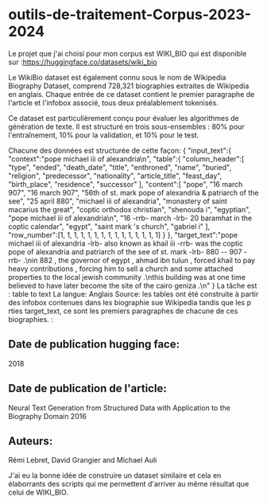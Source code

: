 # outils-de-traitement-Corpus-2023-2024
Le projet que j'ai choisi pour mon corpus est WIKI_BIO qui est disponible sur :https://huggingface.co/datasets/wiki_bio

Le WikiBio dataset est également connu sous le nom de Wikipedia Biography Dataset, comprend 728,321 biographies extraites de Wikipedia en anglais.
Chaque entrée de ce dataset contient le premier paragraphe de l'article et l'infobox associé, tous deux préalablement tokenisés.

Ce dataset est particulièrement conçu pour évaluer les algorithmes de génération de texte. Il est structuré en trois sous-ensembles : 80% pour l'entraînement, 10% pour la validation, et 10% pour le test.

Chacune des données est structurée de cette façon:
{
   "input_text":{
      "context":"pope michael iii of alexandria\n",
      "table":{
         "column_header":[
            "type",
            "ended",
            "death_date",
            "title",
            "enthroned",
            "name",
            "buried",
            "religion",
            "predecessor",
            "nationality",
            "article_title",
            "feast_day",
            "birth_place",
            "residence",
            "successor"
         ],
         "content":[
            "pope",
            "16 march 907",
            "16 march 907",
            "56th of st. mark pope of alexandria & patriarch of the see",
            "25 april 880",
            "michael iii of alexandria",
            "monastery of saint macarius the great",
            "coptic orthodox christian",
            "shenouda i",
            "egyptian",
            "pope michael iii of alexandria\n",
            "16 -rrb- march -lrb- 20 baramhat in the coptic calendar",
            "egypt",
            "saint mark 's church",
            "gabriel i"
         ],
         "row_number":[1, 1, 1, 1, 1, 1, 1, 1, 1, 1, 1, 1, 1, 1, 1]
      }
   },
   "target_text":"pope michael iii of alexandria -lrb- also known as khail iii -rrb- was the coptic pope of alexandria and patriarch of the see of st. mark -lrb- 880 -- 907 -rrb- .\nin 882 , the governor of egypt , ahmad ibn tulun , forced khail to pay heavy contributions , forcing him to sell a church and some attached properties to the local jewish community .\nthis building was at one time believed to have later become the site of the cairo geniza .\n"
}
La tâche est : table to text
La langue: Anglais
Source: les tables ont été construite à partir des infobox contenues dans les biographie sue Wikipedia tandis que les p rties target_text, ce sont les premiers paragraphes de chacune de ces biographies.
:
## Date de publication hugging face:
2018
## Date de publication de l'article:
Neural Text Generation from Structured Data with Application to the Biography Domain 2016
## Auteurs:
Rémi Lebret, David Grangier and Michael Auli

J'ai eu la bonne idée de construire un dataset similaire et cela en élaborrants des scripts qui me permettent d'arriver au même résultat que celui de WIKI_BIO.
